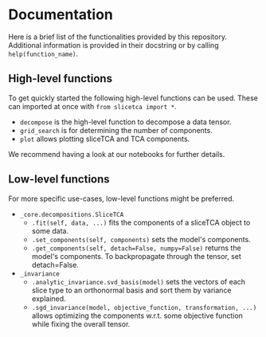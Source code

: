 # Documentation

Here is a brief list of the functionalities provided by this repository. Additional information is provided in their docstring or by calling `help(function_name)`.

## High-level functions

To get quickly started the following high-level functions can be used. These can imported at once with `from slicetca import *`.

 * `decompose`  is the high-level function to decompose a data tensor.
 * `grid_search` is for determining the number of components.
 * `plot` allows plotting sliceTCA and TCA components.

We recommend having a look at our notebooks for further details.

## Low-level functions

For more specific use-cases, low-level functions might be preferred.

 * `_core.decompositions.SliceTCA`
   * `.fit(self, data, ...)` fits the components of a sliceTCA object to some data. 
   * `.set_components(self, components)` sets the model's components. 
   * `.get_components(self, detach=False, numpy=False)` returns the model's components. To backpropagate through the tensor, set detach=False.
 * `_invariance` 
   * `.analytic_invariance.svd_basis(model)` sets the vectors of each slice type to an orthonormal basis and sort them by variance explained.
   * `.sgd_invariance(model, objective_function, transformation, ...)` allows optimizing the components w.r.t. some objective function while fixing the overall tensor.
 
